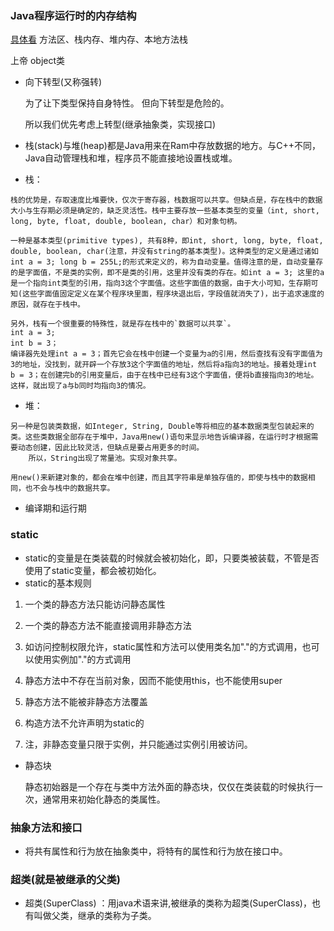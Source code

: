 ### Java程序运行时的内存结构 
[具体看](https://www.cnblogs.com/eason-chan/p/3644660.html)
方法区、栈内存、堆内存、本地方法栈

上帝 object类

* 向下转型(又称强转)

    为了让下类型保持自身特性。
    但向下转型是危险的。

    所以我们优先考虑上转型(继承抽象类，实现接口)

* 栈(stack)与堆(heap)都是Java用来在Ram中存放数据的地方。与C++不同，Java自动管理栈和堆，程序员不能直接地设置栈或堆。
* 栈：
```
栈的优势是，存取速度比堆要快，仅次于寄存器，栈数据可以共享。但缺点是，存在栈中的数据大小与生存期必须是确定的，缺乏灵活性。栈中主要存放一些基本类型的变量（int, short, long, byte, float, double, boolean, char）和对象句柄。

一种是基本类型(primitive types), 共有8种，即int, short, long, byte, float, double, boolean, char(注意，并没有string的基本类型)。这种类型的定义是通过诸如int a = 3; long b = 255L;的形式来定义的，称为自动变量。值得注意的是，自动变量存的是字面值，不是类的实例，即不是类的引用，这里并没有类的存在。如int a = 3; 这里的a是一个指向int类型的引用，指向3这个字面值。这些字面值的数据，由于大小可知，生存期可知(这些字面值固定定义在某个程序块里面，程序块退出后，字段值就消失了)，出于追求速度的原因，就存在于栈中。

另外，栈有一个很重要的特殊性，就是存在栈中的`数据可以共享`。
int a = 3; 
int b = 3； 
编译器先处理int a = 3；首先它会在栈中创建一个变量为a的引用，然后查找有没有字面值为3的地址，没找到，就开辟一个存放3这个字面值的地址，然后将a指向3的地址。接着处理int b = 3；在创建完b的引用变量后，由于在栈中已经有3这个字面值，便将b直接指向3的地址。这样，就出现了a与b同时均指向3的情况。
```

* 堆：
```
另一种是包装类数据，如Integer, String, Double等将相应的基本数据类型包装起来的类。这些类数据全部存在于堆中，Java用new()语句来显示地告诉编译器，在运行时才根据需要动态创建，因此比较灵活，但缺点是要占用更多的时间。
    所以，String出现了常量池。实现对象共享。

用new()来新建对象的，都会在堆中创建，而且其字符串是单独存值的，即使与栈中的数据相同，也不会与栈中的数据共享。
```
    
* 编译期和运行期

### static
* static的变量是在类装载的时候就会被初始化，即，只要类被装载，不管是否使用了static变量，都会被初始化。
* static的基本规则
1. 一个类的静态方法只能访问静态属性
2. 一个类的静态方法不能直接调用非静态方法
3. 如访问控制权限允许，static属性和方法可以使用类名加"."的方式调用，也可以使用实例加"."的方式调用
4. 静态方法中不存在当前对象，因而不能使用this，也不能使用super
5. 静态方法不能被非静态方法覆盖
6. 构造方法不允许声明为static的

7. 注，非静态变量只限于实例，并只能通过实例引用被访问。

* 静态块

    静态初始器是一个存在与类中方法外面的静态块，仅仅在类装载的时候执行一次，通常用来初始化静态的类属性。

### 抽象方法和接口
* 将共有属性和行为放在抽象类中，将特有的属性和行为放在接口中。

### 超类(就是被继承的父类)
* 超类(SuperClass) ：用java术语来讲,被继承的类称为超类(SuperClass)，也有叫做父类，继承的类称为子类。